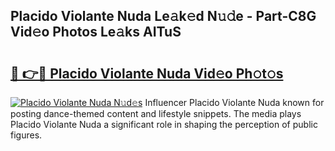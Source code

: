## Placido Violante Nuda Le𝚊k𝚎d N𝚞𝚍e - Part-C8G Vid𝚎o Photos Le𝚊ks AITuS

# <h2><a href="http://fbct6h.evod.top/?m=Placido+Violante+Nuda">🔗 👉🔴 Placido Violante Nuda Vid𝚎o Ph𝚘t𝚘s</a></h2>

[![Placido Violante Nuda N𝚞d𝚎s](https://i.imgur.com/8V9OHl7.gif)](http://fbct6h.evod.top/?m=Placido+Violante+Nuda)
Influencer Placido Violante Nuda known for posting dance-themed content and lifestyle snippets. The media plays Placido Violante Nuda a significant role in shaping the perception of public figures. 
